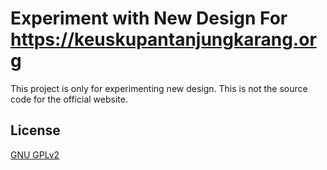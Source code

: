 # Experiment with New Design For <https://keuskupantanjungkarang.org>

This project is only for experimenting new design. This is not the source code for the official website.

## License

[GNU GPLv2](./LICENSE)
